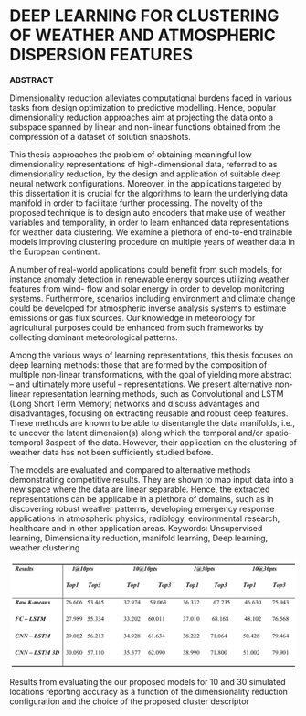 # DEEP LEARNING FOR CLUSTERING OF WEATHER AND ATMOSPHERIC DISPERSION FEATURES


**ABSTRACT**

Dimensionality reduction alleviates computational burdens faced in various tasks
from design optimization to predictive modelling. Hence, popular dimensionality
reduction approaches aim at projecting the data onto a subspace spanned by linear and
non-linear functions obtained from the compression of a dataset of solution snapshots.

This thesis approaches the problem of obtaining meaningful low-dimensionality
representations of high-dimensional data, referred to as dimensionality reduction, by
the design and application of suitable deep neural network configurations. Moreover,
in the applications targeted by this dissertation it is crucial for the algorithms to learn
the underlying data manifold in order to facilitate further processing. The novelty of
the proposed technique is to design auto encoders that make use of weather variables
and temporality, in order to learn enhanced data representations for weather data
clustering. We examine a plethora of end-to-end trainable models improving
clustering procedure on multiple years of weather data in the European continent.

A number of real-world applications could benefit from such models, for instance
anomaly detection in renewable energy sources utilizing weather features from wind-
flow and solar energy in order to develop monitoring systems. Furthermore, scenarios
including environment and climate change could be developed for atmospheric
inverse analysis systems to estimate emissions or gas flux sources. Our knowledge in
meteorology for agricultural purposes could be enhanced from such frameworks by
collecting dominant meteorological patterns.

Among the various ways of learning representations, this thesis focuses on deep
learning methods: those that are formed by the composition of multiple non-linear
transformations, with the goal of yielding more abstract – and ultimately more useful
– representations. We present alternative non-linear representation learning methods,
such as Convolutional and LSTM (Long Short Term Memory) networks and discuss
advantages and disadvantages, focusing on extracting reusable and robust deep
features. These methods are known to be able to disentangle the data manifolds, i.e.,
to uncover the latent dimension(s) along which the temporal and/or spatio-temporal
3aspect of the data. However, their application on the clustering of weather data has not
been sufficiently studied before.

The models are evaluated and compared to alternative methods demonstrating
competitive results. They are shown to map input data into a new space where the
data are linear separable. Hence, the extracted representations can be applicable in a
plethora of domains, such as in discovering robust weather patterns, developing
emergency response applications in atmospheric physics, radiology, environmental
research, healthcare and in other application areas.
Keywords: Unsupervised learning, Dimensionality reduction, manifold learning,
Deep learning, weather clustering



![Text](https://github.com/Giwrgosyea/Weather-Analysis/blob/master/DEEP%20LEARNING%20FOR%20CLUSTERING%20OF%20WEATHER%20AND%20ATMOSPHERIC%20DISPERSION%20FEATURES/DNNs%20Results.png)

Results from evaluating the our proposed models for 10 and 30
simulated locations reporting accuracy as a function of the dimensionality
reduction configuration and the choice of the proposed cluster descriptor 

